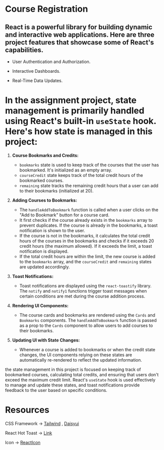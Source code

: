  # Course Registration

 <h2>React is a powerful library for building dynamic and interactive web applications. Here are three project features that showcase some of React's capabilities.</h2>
 
- User Authentication and Authorization.

- Interactive Dashboards.
  
- Real-Time Data Updates.

# In the assignment project, state management is primarily handled using React's built-in `useState` hook. Here's how state is managed in this project:

1. **Course Bookmarks and Credits:**
   - `bookmarks` state is used to keep track of the courses that the user has bookmarked. It's initialized as an empty array.
   - `courseCredit` state keeps track of the total credit hours of the bookmarked courses.
   - `remaining` state tracks the remaining credit hours that a user can add to their bookmarks (initialized at 20).

2. **Adding Courses to Bookmarks:**
   - The `handleAddToBookmark` function is called when a user clicks on the "Add to Bookmark" button for a course card.
   - It first checks if the course already exists in the `bookmarks` array to prevent duplicates. If the course is already in the bookmarks, a toast notification is shown to the user.
   - If the course is not in the bookmarks, it calculates the total credit hours of the courses in the bookmarks and checks if it exceeds 20 credit hours (the maximum allowed). If it exceeds the limit, a toast notification is displayed.
   - If the total credit hours are within the limit, the new course is added to the `bookmarks` array, and the `courseCredit` and `remaining` states are updated accordingly.

3. **Toast Notifications:**
   - Toast notifications are displayed using the `react-toastify` library. The `notify` and `notify1` functions trigger toast messages when certain conditions are met during the course addition process.

4. **Rendering UI Components:**
   - The course cards and bookmarks are rendered using the `Cards` and `Bookmarks` components. The `handleAddToBookmark` function is passed as a prop to the `Cards` component to allow users to add courses to their bookmarks.

5. **Updating UI with State Changes:**
   - Whenever a course is added to bookmarks or when the credit state changes, the UI components relying on these states are automatically re-rendered to reflect the updated information.

the state management in this project is focused on keeping track of bookmarked courses, calculating total credits, and ensuring that users don't exceed the maximum credit limit. React's `useState` hook is used effectively to manage and update these states, and toast notifications provide feedback to the user based on specific conditions.


# <h1>Resources</h1>

CSS Framework -> [Tailwind](https://tailwindcss.com/) , [Daisyui](https://daisyui.com/)

React Hot Toast -> [Link](https://react-hot-toast.com/docs)

Icon -> [ReactIcon](https://react-icons.github.io/react-icons/search?q=dol)


 
